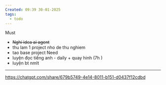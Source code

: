 ```yaml
---
Created: 09:39 30-01-2025
tags:
  - todo
---
```


Must
- ~~Nghi idea ai agent~~
- thu lam 1 project nho de thu nghiem
- tao base project
 Need
- luyện đọc tiếng anh - daily + quay hinh (7h )
- luyện bt nmlt

----
https://chatgpt.com/share/679b5749-4e14-8011-b151-d0437f12cdbd
